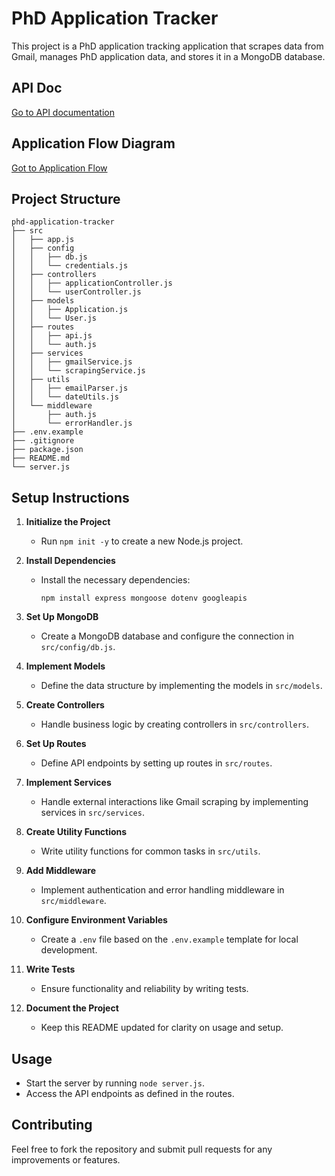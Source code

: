 # PhD Application Tracker

This project is a PhD application tracking application that scrapes data from Gmail, manages PhD application data, and stores it in a MongoDB database.

## API Doc

[Go to API documentation](./docs/API.md)

## Application Flow Diagram

[Got to Application Flow](./docs/FLOW.md)

## Project Structure

```
phd-application-tracker
├── src
│   ├── app.js
│   ├── config
│   │   ├── db.js
│   │   └── credentials.js
│   ├── controllers
│   │   ├── applicationController.js
│   │   └── userController.js
│   ├── models
│   │   ├── Application.js
│   │   └── User.js
│   ├── routes
│   │   ├── api.js
│   │   └── auth.js
│   ├── services
│   │   ├── gmailService.js
│   │   └── scrapingService.js
│   ├── utils
│   │   ├── emailParser.js
│   │   └── dateUtils.js
│   └── middleware
│       ├── auth.js
│       └── errorHandler.js
├── .env.example
├── .gitignore
├── package.json
├── README.md
└── server.js
```

## Setup Instructions

1. **Initialize the Project**
   - Run `npm init -y` to create a new Node.js project.

2. **Install Dependencies**
   - Install the necessary dependencies:
     ```
     npm install express mongoose dotenv googleapis
     ```

3. **Set Up MongoDB**
   - Create a MongoDB database and configure the connection in `src/config/db.js`.

4. **Implement Models**
   - Define the data structure by implementing the models in `src/models`.

5. **Create Controllers**
   - Handle business logic by creating controllers in `src/controllers`.

6. **Set Up Routes**
   - Define API endpoints by setting up routes in `src/routes`.

7. **Implement Services**
   - Handle external interactions like Gmail scraping by implementing services in `src/services`.

8. **Create Utility Functions**
   - Write utility functions for common tasks in `src/utils`.

9. **Add Middleware**
   - Implement authentication and error handling middleware in `src/middleware`.

10. **Configure Environment Variables**
    - Create a `.env` file based on the `.env.example` template for local development.

11. **Write Tests**
    - Ensure functionality and reliability by writing tests.

12. **Document the Project**
    - Keep this README updated for clarity on usage and setup.

## Usage

- Start the server by running `node server.js`.
- Access the API endpoints as defined in the routes.

## Contributing

Feel free to fork the repository and submit pull requests for any improvements or features.
